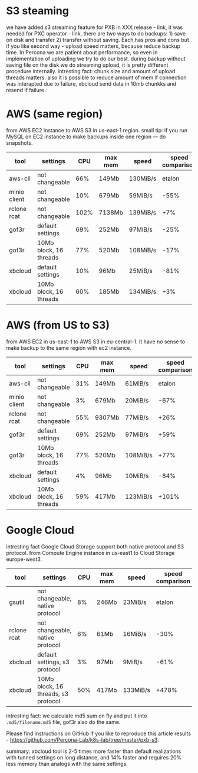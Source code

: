 # S3 steaming

we have added s3 streaming feature for PXB in XXX release - link, it was needed for PXC operator - link.
there are two ways to do backups: 1) save on disk and transfer 2) transfer without saving.
Each has pros and cons but if you like second way - upload speed matters, because reduce backup time.
In Percona we are patient about performance, so even in implementation of uploading we try to do our best.
during backup without saving file on the disk we do streaming upload, it is pretty different procedure internally.
intresting fact: chunk size and amount of upload threads matters.
also it is possible to reduce amount of mem if connection was interapted due to failure, xbcloud send data in 10mb chunkks and resend if failure.

# AWS (same region)
from AWS EC2 instance to AWS S3 in us-east-1 region.
small tip: if you run MySQL on EC2 instance to make backups inside one region — do snapshots.

| tool         | settings               | CPU  | max mem | speed    | speed comparison |
| ------------ | ---------------------- | ---- | ------ | -------- | ---------------- |
| aws-cli      | not changeable         |  66% |  149Mb | 130MiB/s | etalon |
| minio client | not changeable         |  10% |  679Mb |  59MiB/s | -55% |
| rclone rcat  | not changeable         | 102% | 7138Mb | 139MiB/s |  +7% |
| gof3r        | default settings       |  69% |  252Mb |  97MiB/s | -25% |
| gof3r        | 10Mb block, 16 threads |  77% |  520Mb | 108MiB/s | -17% |
| xbcloud      | default settings       |  10% |   96Mb |  25MiB/s | -81% |
| xbcloud      | 10Mb block, 16 threads |  60% |  185Mb | 134MiB/s |  +3% |

# AWS (from US to S3)
from AWS EC2 in us-east-1 to AWS S3 in eu-central-1.
It have no sense to make backup to the same region with ec2 instance.

| tool         | settings               | CPU | max mem | speed    | speed comparison |
| ------------ | ---------------------- | --- | ------ | ---------| ---------------- |
| aws-cli      | not changeable         | 31% |  149Mb |  61MiB/s | etalon |
| minio client | not changeable         |  3% |  679Mb |  20MiB/s |  -67% |
| rclone rcat  | not changeable         | 55% | 9307Mb |  77MiB/s |  +26% |
| gof3r        | default settings       | 69% |  252Mb |  97MiB/s |  +59% |
| gof3r        | 10Mb block, 16 threads | 77% |  520Mb | 108MiB/s |  +77% |
| xbcloud      | default settings       |  4% |   96Mb |  10MiB/s |  -84% |
| xbcloud      | 10Mb block, 16 threads | 59% |  417Mb | 123MiB/s | +101% |

# Google Cloud
intresting fact Google Cloud Storage support both native protocol and S3 protocol.
from Compute Engine instance in us-east1 to Cloud Storage europe-west3.

| tool        | settings                            | CPU | max mem | speed    | speed comparison |
| ----------- | ----------------------------------- | --- | ------- | ---------| ---------------- |
| gsutil      | not changeable, native protocol     |  8% |   246Mb |  23MiB/s | etalon |
| rclone rcat | not changeable, native protocol     |  6% |    61Mb |  16MiB/s |  -30% |
| xbcloud     | default settings, s3 protocol       |  3% |    97Mb |   9MiB/s |  -61% |
| xbcloud     | 10Mb block, 16 threads, s3 protocol | 50% |   417Mb | 133MiB/s | +478% |

intresting fact: we calculate md5 sum on fly and put it into `.md5/filename.md5` file, gof3r also do the same.

Please find instructions on GitHub if you like to reproduce this article results - https://github.com/Percona-Lab/k8s-lab/tree/master/pxb-s3.

summary: xbcloud tool is 2-5 times more faster than default realizations with tunned settings on long distance, and 14% faster and requires 20% less memory than analogs with the same settings.
